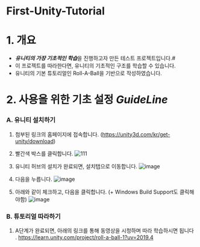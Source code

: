 # First-Unity-Tutorial
# 1. 개요 
- ***유니티의 가장 기초적인 학습***을 진행하고자 만든 테스트 프로젝트입니다.#
- 이 프로젝트를 따라한다면, 유니티의 기초적인 구조를 학습할 수 있습니다. 
- 유니티의 기본 튜토리얼인 Roll-A-Ball을 기반으로 작성하였습니다. 

# 2. 사용을 위한 기초 설정  ***GuideLine***
### A. 유니티 설치하기  
1. 첨부된 링크의 홈페이지에 접속합니다. (https://unity3d.com/kr/get-unity/download)
2. 빨간색 박스를 클릭합니다.
![111](https://user-images.githubusercontent.com/68228162/161473622-51dc819d-dec0-40aa-b624-6c2a192abaa5.png)


3. 유니티 허브의 설치가 완료되면, 설치탭으로 이동합니다.
![image](https://user-images.githubusercontent.com/68228162/161473161-06ed0b04-e8bc-46f7-a3ac-4c9b0bbe0215.png)


4. 다음을 누릅니다.
![image](https://user-images.githubusercontent.com/68228162/161473190-c7342d30-262a-4090-9914-5f82a1027b1b.png)

5. 아래와 같이 체크하고, 다음을 클릭합니다. (+ Windows Build Support도 클릭해야함) 
![image](https://user-images.githubusercontent.com/68228162/161473206-0b66c665-94c1-46e6-9324-1e98d1ca8258.png)


### B. 튜토리얼 따라하기 
1. A단계가 완료되면, 아래의 링크를 통해 동영상을 시청하며 따라 학습하시면 됩니다 .
https://learn.unity.com/project/roll-a-ball-1?uv=2019.4


